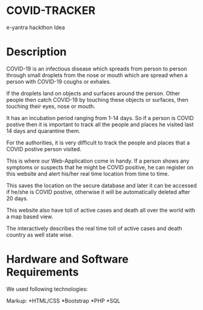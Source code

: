 # COVID-TRACKER
e-yantra hackthon Idea 
# Description
COVID-19 is an infectious disease which spreads from person to person through small droplets from the nose or mouth which are spread when a person with COVID-19 coughs or exhales. 

If the droplets land on objects and surfaces around the person. Other people then catch COVID-19 by touching these objects or surfaces, then touching their eyes, nose or mouth.

It has an incubation period ranging from 1-14  days.
So if a person is COVID postive then it is important to track all the people and places he visited last 14 days and quarantine them.

For the authorities, it is very difficult to track the people and places that a COVID postive person visited.

This is where our Web-Application come in handy. If a person shows any symptoms or suspects that he might be COVID positive, he can register on this website and alert his/her real time location from time to time. 

This saves the location on the secure database and later it can be accessed if he/she is COVID postive, otherwise it will be automatically deleted after 20 days.

This website also have toll of active cases and death all over the world with a map based view.

The interactively describes the real time toll of active cases and death country as well state wise. 
# Hardware and Software Requirements
We used following technologies:

Markup: *HTML/CSS
        *Bootstrap
        *PHP
        *SQL
